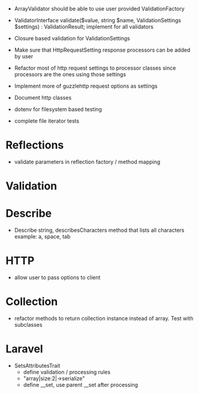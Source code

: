 * ArrayValidator should be able to use user provided ValidationFactory
* ValidatorInterface validate($value, string $name, ValidationSettings $settings) : ValidationResult; implement for all validators
* Closure based validation for ValidationSettings
* Make sure that HttpRequestSetting response processors can be added by user
* Refactor most of http request settings to processor classes since processors are the ones using those settings
* Implement more of guzzlehttp request options as settings
* Document http classes


* dotenv for filesystem based testing
* complete file iterator tests

# Reflections
* validate parameters in reflection factory / method mapping

# Validation

# Describe
* Describe string, describesCharacters method that lists all characters example: a, space, tab

# HTTP
* allow user to pass options to client

# Collection
* refactor methods to return collection instance instead of array. Test with subclasses

# Laravel
* SetsAttributesTrait
    * define validation / processing rules
    * "array|size:2|->serialize"
    * define __set, use parent __set after processing
